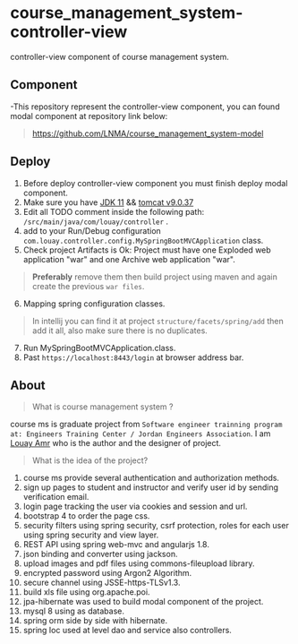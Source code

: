 # course_management_system-controller-view
controller-view component of course management system.

## Component
-This repository represent the controller-view component, you can found modal component at repository link below:
>https://github.com/LNMA/course_management_system-model

## Deploy

1. Before deploy controller-view component you must finish deploy modal component.
2. Make sure you have [JDK 11](https://www.oracle.com/java/technologies/javase-downloads.html) && [tomcat v9.0.37](https://archive.apache.org/dist/tomcat/tomcat-9/)
3. Edit all TODO comment inside the following path: `/src/main/java/com/louay/controller` .
4. add to your Run/Debug configuration `com.louay.controller.config.MySpringBootMVCApplication` class.
5. Check project Artifacts is Ok: Project must have one Exploded web application "war" and one Archive web application "war".
>**Preferably** remove them then build project using maven and again create the previous `war files`.
6. Mapping spring configuration classes.
>In intellij you can find it at project `structure/facets/spring/add` then add it all, also make sure there is no duplicates.
7. Run MySpringBootMVCApplication.class.
8. Past `https://localhost:8443/login` at browser address bar.

## About
>What is course management system ?

course ms is graduate project from `Software engineer trainning program at: Engineers Training Center / Jordan Engineers Association`.
I am [Louay Amr](https://www.linkedin.com/in/louay-amr-0b064b141) who is the author and the designer of project.

>What is the idea of the project?
1. course ms provide several authentication and authorization methods. 
2. sign up pages to student and instructor and verify user id by sending verification email.
3. login page tracking the user via cookies and session and url.
4. bootstrap 4 to order the page css.
5. security filters using spring security, csrf protection, roles for each user using spring security and view layer.
6. REST API using spring web-mvc and angularjs 1.8. 
7. json binding and converter using jackson.
8. upload images and pdf files using commons-fileupload library.
9. encrypted password using Argon2 Algorithm.
10. secure channel using JSSE-https-TLSv1.3.
11. build xls file using org.apache.poi.
12. jpa-hibernate was used to build modal component of the project.
13. mysql 8 using as database.
14. spring orm side by side with hibernate.
15. spring Ioc used at level dao and service also controllers. 

